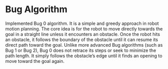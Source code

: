 # Bug Algorithm
Implemented Bug 0 algorithm. It is a simple and greedy approach in robot motion planning. The core idea is for the robot to move directly towards the goal in a straight line unless it encounters an obstacle. Once the robot hits an obstacle, it follows the boundary of the obstacle until it can resume its direct path toward the goal. Unlike more advanced Bug algorithms (such as Bug 1 or Bug 2), Bug 0 does not retrace its steps or seek to minimize the path length. It simply follows the obstacle’s edge until it finds an opening to move toward the goal again.
